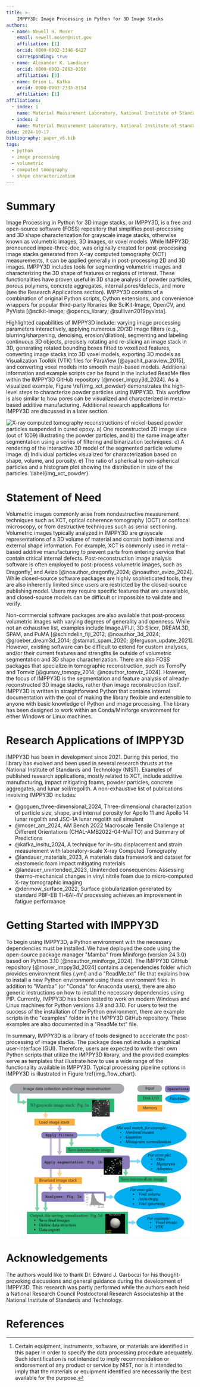 ```yaml
---
title: >-
    IMPPY3D: Image Processing in Python for 3D Image Stacks
authors:
  - name: Newell H. Moser
    email: newell.moser@nist.gov
    affiliation: [1]
    orcid: 0000-0002-3346-6427
    corresponding: true
  - name: Alexander K. Landauer
    orcid: 0000-0003-2863-039X
    affiliation: [2]
  - name: Orion L. Kafka
    orcid: 0000-0003-2333-8154
    affiliation: [1]
affiliations:
  - index: 1
    name: Material Measurement Laboratory, National Institute of Standards and Technology, 325 Broadway, Boulder, CO, 80305, USA
  - index: 2
    name: Material Measurement Laboratory, National Institute of Standards and Technology, 100 Bureau Drive, Gaithersburg, 20899, MD, USA
date: 2024-10-17
bibliography: paper_v6.bib
tags:
  - python
  - image processing
  - volumetric
  - computed tomography
  - shape characterization
---
```



# Summary

Image Processing in Python for 3D image stacks, or IMPPY3D, is a free and open-source software (FOSS) repository that simplifies post-processing and 3D shape characterization for grayscale image stacks, otherwise known as volumetric images, 3D images, or voxel models. While IMPPY3D, pronounced impee-three-dee, was originally created for post-processing image stacks generated from X-ray computed tomography (XCT) measurements, it can be applied generally in post-processing 2D and 3D images. IMPPY3D includes tools for segmenting volumetric images and characterizing the 3D shape of features or regions of interest. These functionalities have proven useful in 3D shape analysis of powder particles, porous polymers, concrete aggregates, internal pores/defects, and more (see the Research Applications section). IMPPY3D consists of a combination of original Python scripts, Cython extensions, and convenience wrappers for popular third-party libraries like SciKit-Image, OpenCV, and PyVista [@scikit-image; @opencv_library; @sullivan2019pyvista].

Highlighted capabilities of IMPPY3D include: varying image processing parameters interactively, applying numerous 2D/3D image filters (e.g., blurring/sharpening, denoising, erosion/dilation), segmenting and labeling continuous 3D objects, precisely rotating and re-slicing an image stack in 3D, generating rotated bounding boxes fitted to voxelized features, converting image stacks into 3D voxel models, exporting 3D models as Visualization Toolkik (VTK) files for ParaView [@ayachit_paraview_2015], and converting voxel models into smooth mesh-based models. Additional information and example scripts can be found in the included ReadMe files within the IMPPY3D GitHub repository [@moser_imppy3d_2024]. As a visualized example, Figure \ref{img_xct_powder} demonstrates the high-level steps to characterize powder particles using IMPPY3D. This workflow is also similar to how pores can be visualized and characterized in metal-based additive manufacturing. Additional research applications for IMPPY3D are discussed in a later section.

![X-ray computed tomography reconstructions of nickel-based powder particles suspended in cured epoxy. a) One reconstructed 2D image slice (out of 1009) illustrating the powder particles, and b) the same image after segmentation using a series of filtering and binarization techniques. c) A rendering of the interactive 3D model of the segmented particle volume image. d) Individual particles visualized for characterization based on shape, volume, and porosity. e) The ratio of spherical to non-spherical particles and a histogram plot showing the distribution in size of the particles. \label{img_xct_powder}](./joss_fig1_powder_segmentation_500dpi_v1.png)


# Statement of Need

Volumetric images commonly arise from nondestructive measurement techniques such as XCT, optical coherence tomography (OCT) or confocal microscopy, or from destructive techniques such as serial sectioning. Volumetric images typically analyzed in IMPPY3D are grayscale representations of a 3D volume of material and contain both internal and external shape information. For example, XCT is commonly used in metal-based additive manufacturing to prevent parts from entering service that contain critical internal defects. Post-reconstruction image analysis software is often employed to post-process volumetric images, such as Dragonfly[^1] and Avizo [@noauthor_dragonfly_2024; @noauthor_avizo_2024]. While closed-source software packages are highly sophisticated tools, they are also inherently limited since users are restricted by the closed-source publishing model. Users may require specific features that are unavailable, and closed-source models can be difficult or impossible to validate and verify. 

Non-commercial software packages are also available that post-process volumetric images with varying degrees of generality and openness. While not an exhaustive list, examples include ImageJ/FIJI, 3D Slicer, DREAM.3D, SPAM, and PuMA [@schindelin_fiji_2012; @noauthor_3d_2024; @groeber_dream3d_2014; @stamati_spam_2020; @ferguson_update_2021]. However, existing software can be difficult to extend for custom analyses, and/or their current features and strengths lie outside of volumetric segmentation and 3D shape characterization. There are also FOSS packages that specialize in tomographic reconstruction, such as TomoPy and Tomviz [@gursoy_tomopy_2014; @noauthor_tomviz_2024]. However, the focus of IMPPY3D is the segmentation and feature analysis of already-reconstructed 3D image stacks, rather than image reconstruction itself. IMPPY3D is written in straightforward Python that contains internal documentation with the goal of making the library flexible and extensible to anyone with basic knowledge of Python and image processing. The library has been designed to work within an Conda/Miniforge environment for either Windows or Linux machines.  

[^1]: Certain equipment, instruments, software, or materials are identified in this paper in order to specify the data processing procedure adequately. Such identification is not intended to imply recommendation or endorsement of any product or service by NIST, nor is it intended to imply that the materials or equipment identified are necessarily the best available for the purpose.

# Research Applications of IMPPY3D

IMPPY3D has been in development since 2021. During this period, the library has evolved and been used in several research thrusts at the National Institute of Standards and Technology (NIST). Examples of published research applications, mostly related to XCT, include additive manufacturing, impact mitigating foams, powder particles, concrete aggregates, and lunar soil/regolith. A non-exhaustive list of publications involving IMPPY3D includes:

- @goguen_three-dimensional_2024, Three-dimensional characterization of particle size, shape, and internal porosity for Apollo 11 and Apollo 14 lunar regolith and JSC-1A lunar regolith soil simulant
- @moser_am_2024, AM Bench 2022 Macroscale Tensile Challenge at Different Orientations (CHAL-AMB2022-04-MaTTO) and Summary of Predictions
- @kafka_insitu_2024, A technique for in-situ displacement and strain measurement with laboratory-scale X-ray Computed Tomography
- @landauer_materials_2023, A materials data framework and dataset for elastomeric foam impact mitigating materials
- @landauer_unintended_2023, Unintended consequences: Assessing thermo-mechanical changes in vinyl nitrile foam due to micro-computed X-ray tomographic imaging
- @derimow_surface_2022, Surface globularization generated by standard PBF-EB Ti-6Al-4V processing achieves an improvement in fatigue performance


# Getting Started with IMPPY3D

To begin using IMPPY3D, a Python environment with the necessary dependencies must be installed. We have deployed the code using the open-source package manager "Mamba" from Miniforge (version 24.3.0) based on Python 3.10 [@noauthor_miniforge_2024]. The IMPPY3D GitHub repository [@moser_imppy3d_2024] contains a dependencies folder which provides environment files (.yml) and a "ReadMe.txt" file that explains how to install a new Python environment using these environment files. In addition to "Mamba" (or "Conda" for Anaconda users), there are also generic instructions on how to install the necessary dependencies using PIP. Currently, IMPPY3D has been tested to work on modern Windows and Linux machines for Python versions 3.9 and 3.10. For users to test the success of the installation of the Python environment, there are example scripts in the "examples" folder in the IMPPY3D GitHub repository. These examples are also documented in a "ReadMe.txt" file. 

In summary, IMPPY3D is a library of tools designed to accelerate the post-processing of image stacks. The package does not include a graphical user-interface (GUI). Therefore, users are expected to write their own Python scripts that utilize the IMPPY3D library, and the provided examples serve as templates that illustrate how to use a wide range of the functionality available in IMPPY3D. Typical processing pipeline options in IMPPY3D is illustrated in Figure \ref{img_flow_chart}.

![A high-level processing pipeline diagram illustrating typical steps and options available in IMPPY3D for 3D image stacks. \label{img_flow_chart}](./joss_fig2_workflow_500dpi_v4.png)


# Acknowledgements

The authors would like to thank Dr. Edward J. Garboczi for his
thought-provoking discussions and general guidance during the development of
IMPPY3D. This research was partly performed while the authors each held a
National Research Council Postdoctoral Research Associateship at the National
Institute of Standards and Technology.


# References